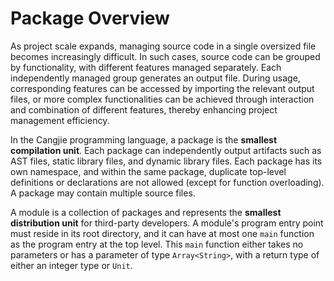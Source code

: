 # Package Overview

As project scale expands, managing source code in a single oversized file becomes increasingly difficult. In such cases, source code can be grouped by functionality, with different features managed separately. Each independently managed group generates an output file. During usage, corresponding features can be accessed by importing the relevant output files, or more complex functionalities can be achieved through interaction and combination of different features, thereby enhancing project management efficiency.

In the Cangjie programming language, a package is the **smallest compilation unit**. Each package can independently output artifacts such as AST files, static library files, and dynamic library files. Each package has its own namespace, and within the same package, duplicate top-level definitions or declarations are not allowed (except for function overloading). A package may contain multiple source files.

A module is a collection of packages and represents the **smallest distribution unit** for third-party developers. A module's program entry point must reside in its root directory, and it can have at most one `main` function as the program entry at the top level. This `main` function either takes no parameters or has a parameter of type `Array<String>`, with a return type of either an integer type or `Unit`.